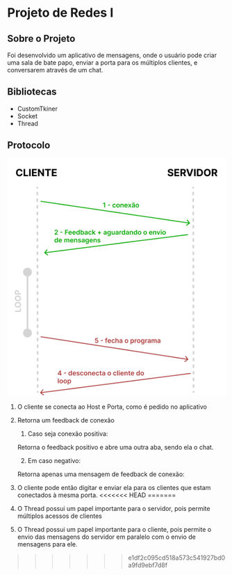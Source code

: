 # Projeto de Redes I

## Sobre o Projeto

Foi desenvolvido um aplicativo de mensagens, onde o usuário pode criar uma sala de bate papo, enviar a porta para os múltiplos clientes, e conversarem através de um chat. 

## Bibliotecas

- CustomTkiner
- Socket
- Thread

## Protocolo

![Diagrama](./protocolo.png)

1. O cliente se conecta ao Host e Porta, como é pedido no aplicativo

2. Retorna um feedback de conexão

    1. Caso seja conexão positiva:

    Retorna o feedback positivo e abre uma outra aba, sendo ela o chat.

    2. Em caso negativo:

    Retorna apenas uma mensagem de feedback de conexão:


3. O cliente pode então digitar e enviar ela para os clientes que estam conectados à mesma porta.
<<<<<<< HEAD
=======

4. O Thread possui um papel importante para o servidor, pois permite múltiplos acessos de clientes

4. O Thread possui um papel importante para o cliente, pois permite o envio das mensagens do servidor em paralelo com o envio de mensagens para ele.
>>>>>>> e1df2c095cd518a573c541927bd0a9fd9ebf7d8f

